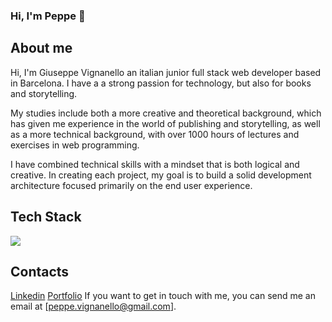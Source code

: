
### Hi, I'm Peppe 👋

## About me
Hi, I'm Giuseppe Vignanello an italian junior full stack web developer based in Barcelona. I have a a strong passion for technology, but also for books and storytelling. 

My studies include both a more creative and theoretical background, which has given me experience in the world of publishing and storytelling, as well as a more technical background, with over 1000 hours of lectures and exercises in web programming. 

I have combined technical skills with a mindset that is both logical and creative. In creating each project, my goal is to build a solid development architecture focused primarily on the end user experience.

## Tech Stack

 <img src="https://skillicons.dev/icons?i=html,css,bootstrap,js,vue,react,redux,laravel,php,npm,vite,scss,git,github,postman,mysql,java,spring&perline=8">


## Contacts
<a href="https://www.linkedin.com/in/giuseppe-vignanello/">Linkedin</a>
<a href="https://giuseppevignanello.com/" role="button">Portfolio</a>
If you want to get in touch with me, you can send me an email at [peppe.vignanello@gmail.com].



<!--
**giuseppevignanello/giuseppevignanello** is a ✨ _special_ ✨ repository because its `README.md` (this file) appears on your GitHub profile.

Here are some ideas to get you started:

- 🔭 I’m currently working on ...
- 🌱 I’m currently learning ...
- 👯 I’m looking to collaborate on ...
- 🤔 I’m looking for help with ...
- 💬 Ask me about ...
- 📫 How to reach me: ...
- 😄 Pronouns: ...
- ⚡ Fun fact: ...
-->
